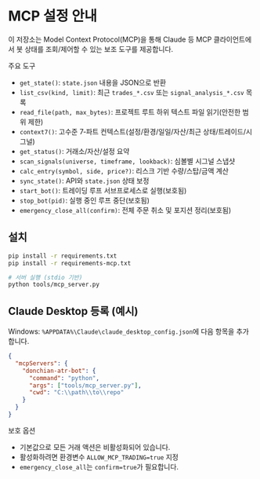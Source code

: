 # MCP 설정 안내

이 저장소는 Model Context Protocol(MCP)을 통해 Claude 등 MCP 클라이언트에서 봇 상태를 조회/제어할 수 있는 보조 도구를 제공합니다.

주요 도구
- `get_state()`: `state.json` 내용을 JSON으로 반환
- `list_csv(kind, limit)`: 최근 `trades_*.csv` 또는 `signal_analysis_*.csv` 목록
- `read_file(path, max_bytes)`: 프로젝트 루트 하위 텍스트 파일 읽기(안전한 범위 제한)
- `context7()`: 고수준 7‑파트 컨텍스트(설정/환경/일일/자산/최근 상태/트레이드/시그널)
- `get_status()`: 거래소/자산/설정 요약
- `scan_signals(universe, timeframe, lookback)`: 심볼별 시그널 스냅샷
- `calc_entry(symbol, side, price?)`: 리스크 기반 수량/스탑/금액 계산
- `sync_state()`: API와 `state.json` 상태 보정
- `start_bot()`: 트레이딩 루프 서브프로세스로 실행(보호됨)
- `stop_bot(pid)`: 실행 중인 루프 중단(보호됨)
- `emergency_close_all(confirm)`: 전체 주문 취소 및 포지션 정리(보호됨)

## 설치

```bash
pip install -r requirements.txt
pip install -r requirements-mcp.txt

# 서버 실행 (stdio 기반)
python tools/mcp_server.py
```

## Claude Desktop 등록 (예시)

Windows: `%APPDATA%\Claude\claude_desktop_config.json`에 다음 항목을 추가합니다.

```json
{
  "mcpServers": {
    "donchian-atr-bot": {
      "command": "python",
      "args": ["tools/mcp_server.py"],
      "cwd": "C:\\path\\to\\repo"
    }
  }
}
```

보호 옵션
- 기본값으로 모든 거래 액션은 비활성화되어 있습니다.
- 활성화하려면 환경변수 `ALLOW_MCP_TRADING=true` 지정
- `emergency_close_all`는 `confirm=true`가 필요합니다.

